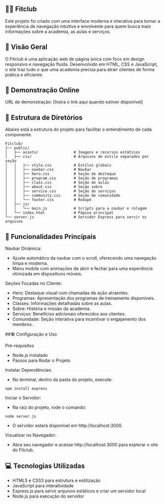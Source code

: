 ## 🏋️‍♀️ Fitclub
Este projeto foi criado com uma interface moderna e interativa para tornar a experiência de navegação intuitiva e envolvente para quem busca mais informações sobre a academia, as aulas e serviços.

## 🎨 Visão Geral
O Fitclub é uma aplicação web de página única com foco em design responsivo e navegação fluida. Desenvolvido em HTML, CSS e JavaScript, o site traz tudo o que uma academia precisa para atrair clientes de forma prática e eficiente.

## 🔗 Demonstração Online
URL de demonstração: [Insira o link aqui quando estiver disponível]

## 📂 Estrutura de Diretórios

Abaixo está a estrutura do projeto para facilitar o entendimento de cada componente.

```
Fitclub/
├── public/
│   ├── assets/                # Imagens e recursos estáticos
│   ├── css/                   # Arquivos de estilo separados por seção
│   │   ├── style.css          # Estilos globais
│   │   ├── navbar.css         # Navbar
│   │   ├── hero.css           # Seção de destaque
│   │   ├── program.css        # Seção de programas
│   │   ├── class.css          # Seção de aulas
│   │   ├── about.css          # Seção sobre
│   │   ├── service.css        # Seção de serviços
│   │   ├── community.css      # Seção de comunidade
│   │   └── footer.css         # Rodapé
│   ├── js/
│   │   └── main.js            # Scripts para a navbar e rolagem
│   └── index.html             # Página principal
└── server.js                  # Servidor Express para servir os arquivos
```

## 🚀 Funcionalidades Principais

Navbar Dinâmica:
- Ajuste automático da navbar com o scroll, oferecendo uma navegação limpa e moderna.
- Menu mobile com animações de abrir e fechar para uma experiência otimizada em dispositivos móveis.

Seções Focadas no Cliente:
- Hero: Destaque visual com chamadas de ação atraentes.
- Programas: Apresentação dos programas de treinamento disponíveis.
- Classes: Informações detalhadas sobre as aulas.
- Sobre: História e missão da academia.
- Serviços: Benefícios adicionais oferecidos aos clientes.
- Comunidade: Seção interativa para incentivar o engajamento dos membros.

##🛠️ Configuração e Uso

Pré-requisitos
- Node.js instalado
- Passos para Rodar o Projeto

Instalar Dependências:
- No terminal, dentro da pasta do projeto, execute:
```
npm install express
```
Iniciar o Servidor:

- Na raiz do projeto, rode o comando:
```
node server.js
```
- O servidor estará disponível em http://localhost:3000.

Visualizar no Navegador:

- Abra seu navegador e acesse http://localhost:3000 para explorar o site do Fitclub.

## 💻 Tecnologias Utilizadas
- HTML5 e CSS3 para estrutura e estilização
- JavaScript para interatividade
- Express.js para servir arquivos estáticos e criar um servidor local
- Node.js para execução do servidor
